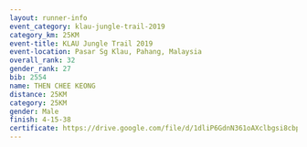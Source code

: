 ```yaml
---
layout: runner-info 
event_category: klau-jungle-trail-2019 
category_km: 25KM 
event-title: KLAU Jungle Trail 2019 
event-location: Pasar Sg Klau, Pahang, Malaysia 
overall_rank: 32
gender_rank: 27
bib: 2554
name: THEN CHEE KEONG
distance: 25KM
category: 25KM
gender: Male
finish: 4-15-38
certificate: https://drive.google.com/file/d/1dliP6GdnN361oAXclbgsi8cbpHZpjIqB/view?usp=sharing
---
```

